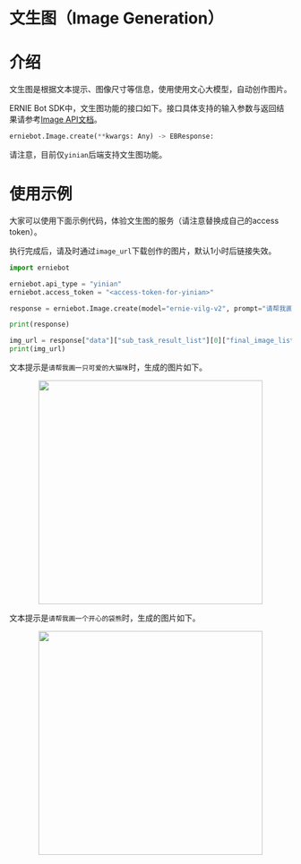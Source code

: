 # 文生图（Image Generation）

# 介绍

文生图是根据文本提示、图像尺寸等信息，使用使用文心大模型，自动创作图片。

ERNIE Bot SDK中，文生图功能的接口如下。接口具体支持的输入参数与返回结果请参考[Image API文档](../api_reference/image.md)。

```{.py .copy}
erniebot.Image.create(**kwargs: Any) -> EBResponse:
```

请注意，目前仅`yinian`后端支持文生图功能。

# 使用示例

大家可以使用下面示例代码，体验文生图的服务（请注意替换成自己的access token）。

执行完成后，请及时通过`image_url`下载创作的图片，默认1小时后链接失效。

```{.py .copy}
import erniebot

erniebot.api_type = "yinian"
erniebot.access_token = "<access-token-for-yinian>"

response = erniebot.Image.create(model="ernie-vilg-v2", prompt="请帮我画一只可爱的大猫咪", width=512, height=512, version="v2", image_num=1)

print(response)

img_url = response["data"]["sub_task_result_list"][0]["final_image_list"][0]["img_url"]
print(img_url)
```

文本提示是`请帮我画一只可爱的大猫咪`时，生成的图片如下。

<div align="center">
<img src="https://user-images.githubusercontent.com/52520497/263970054-abf68cb8-3ad3-48cb-942f-1fc3075d5452.png" width="400">  
</div>

文本提示是`请帮我画一个开心的袋熊`时，生成的图片如下。

<div align="center">
<img src="https://user-images.githubusercontent.com/52520497/263970013-53eef22c-5ad0-4d60-835b-5f7b699fb3ef.png" width="400">  
</div>
